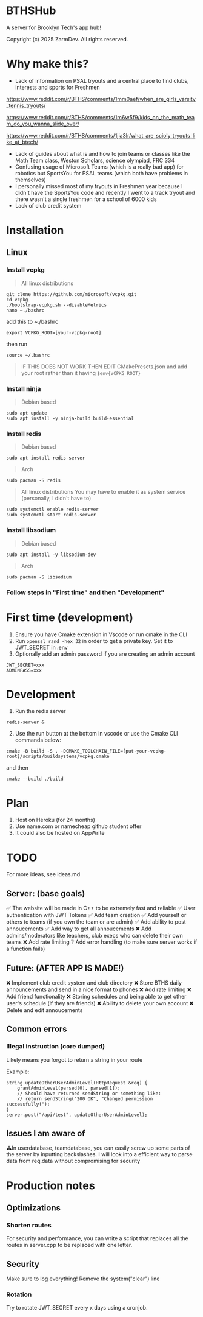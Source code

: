# BTHSHub
A server for Brooklyn Tech's app hub!

Copyright (c) 2025 ZarmDev. All rights reserved.

# Why make this?
- Lack of information on PSAL tryouts and a central place to find clubs, interests and sports for Freshmen

https://www.reddit.com/r/BTHS/comments/1mm0aef/when_are_girls_varsity_tennis_tryouts/

https://www.reddit.com/r/BTHS/comments/1m6w5f9/kids_on_the_math_team_do_you_wanna_slide_over/

https://www.reddit.com/r/BTHS/comments/1jia3lr/what_are_scioly_tryouts_like_at_btech/

- Lack of guides about what is and how to join teams or classes like the Math Team class, Weston Scholars, science olympiad, FRC 334
- Confusing usage of Microsoft Teams (which is a really bad app) for robotics but SportsYou for PSAL teams (which both have problems in themselves)
- I personally missed most of my tryouts in Freshmen year because I didn't have the SportsYou code and recently I went to a track tryout and there wasn't a single freshmen for a school of 6000 kids
- Lack of club credit system

# Installation
## Linux
### Install vcpkg
> All linux distributions
```
git clone https://github.com/microsoft/vcpkg.git
cd vcpkg
./bootstrap-vcpkg.sh --disableMetrics
nano ~./bashrc
```
add this to ~./bashrc
```
export VCPKG_ROOT=[your-vcpkg-root]
```
then run
```
source ~/.bashrc
```
> IF THIS DOES NOT WORK THEN EDIT CMakePresets.json and add your root rather than it having ```$env{VCPKG_ROOT}```
### Install ninja
> Debian based
```
sudo apt update
sudo apt install -y ninja-build build-essential
```
### Install redis
> Debian based
```
sudo apt install redis-server
```
> Arch
```
sudo pacman -S redis
```
> All linux distributions
You may have to enable it as system service (personally, I didn't have to)
```
sudo systemctl enable redis-server
sudo systemctl start redis-server
```
### Install libsodium
> Debian based
```
sudo apt install -y libsodium-dev
```
> Arch
```
sudo pacman -S libsodium
```
### Follow steps in "First time" and then "Development"

# First time (development)
1. Ensure you have Cmake extension in Vscode or run cmake in the CLI
2. Run ```openssl rand -hex 32``` in order to get a private key. Set it to JWT_SECRET in .env
3. Optionally add an admin password if you are creating an admin account
```
JWT_SECRET=xxx
ADMINPASS=xxx
```
# Development
1. Run the redis server
```
redis-server &
```
2. Use the run button at the bottom in vscode or use the Cmake CLI commands below:
```
cmake -B build -S . -DCMAKE_TOOLCHAIN_FILE=[put-your-vcpkg-root]/scripts/buildsystems/vcpkg.cmake
```
and then
```
cmake --build ./build
```
# Plan
1. Host on Heroku (for 24 months)
2. Use name.com or namecheap github student offer
3. It could also be hosted on AppWrite
# TODO
For more ideas, see ideas.md
## Server: (base goals)
✅ The website will be made in C++ to be extremely fast and reliable
✅ User authentication with JWT Tokens
✅ Add team creation
✅ Add yourself or others to teams (if you own the team or are admin)
✅ Add ability to post annoucements
✅ Add way to get all annoucements
❌ Add admins/moderators like teachers, club execs who can delete their own teams
❌ Add rate limiting
❔ Add error handling (to make sure server works if a function fails)

## Future: (AFTER APP IS MADE!)
❌ Implement club credit system and club directory
❌ Store BTHS daily announcements and send in a nice format to phones
❌ Add rate limiting
❌ Add friend functionality
❌ Storing schedules and being able to get other user's schedule (if they are friends)
❌ Ability to delete your own account
❌ Delete and edit annoucements

## Common errors
### Illegal instruction        (core dumped)
Likely means you forgot to return a string in your route

Example:
```
string updateOtherUserAdminLevel(HttpRequest &req) {
    grantAdminLevel(parsed[0], parsed[1]);
    // Should have returned sendString or something like:
    // return sendString("200 OK", "Changed permission successfully!");
}
server.post("/api/test", updateOtherUserAdminLevel);
```

## Issues I am aware of 
⚠️In userdatabase, teamdatabase, you can easily screw up some parts of the server by inputting backslashes. I will look into a efficient way to parse data from req.data without compromising for security
# Production notes
## Optimizations
### Shorten routes
For security and performance, you can write a script that replaces all the routes in server.cpp to be replaced with one letter.
## Security
Make sure to log everything! Remove the system("clear") line
### Rotation
Try to rotate JWT_SECRET every x days using a cronjob.